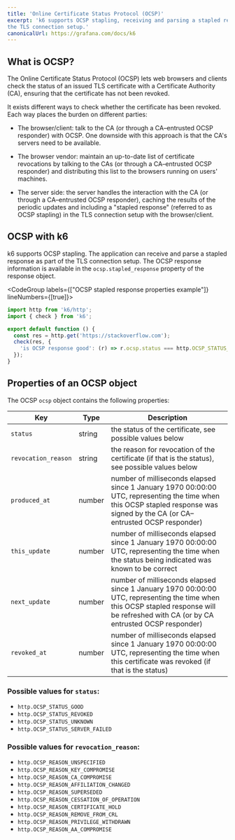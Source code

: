 ```yaml
---
title: 'Online Certificate Status Protocol (OCSP)'
excerpt: 'k6 supports OCSP stapling, receiving and parsing a stapled response as part of
the TLS connection setup.'
canonicalUrl: https://grafana.com/docs/k6
---
```


## What is OCSP?

The Online Certificate Status Protocol (OCSP) lets web browsers and clients check the status of an issued TLS certificate with a Certificate Authority (CA), ensuring that the certificate has not been revoked.

It exists different ways to check whether the certificate has been revoked.
Each way places the burden on different parties:

- The browser/client: talk to the CA (or through a CA&ndash;entrusted OCSP responder) with OCSP. One downside
  with this approach is that the CA's servers need to be available.

- The browser vendor: maintain an up-to-date list of certificate revocations by talking to
  the CAs (or through a CA&ndash;entrusted OCSP responder) and distributing this list to the browsers
  running on users' machines.
- The server side: the server handles the interaction with the CA (or through a CA&ndash;entrusted OCSP
  responder), caching the results of the periodic updates and including a "stapled response"
  (referred to as OCSP stapling) in the TLS connection setup with the browser/client.

## OCSP with k6

k6 supports OCSP stapling.
The application can receive and parse a stapled response as part of the TLS connection setup.
The OCSP response information is available in the `ocsp.stapled_response` property of the response object.

<CodeGroup labels={["OCSP stapled response properties example"]} lineNumbers={[true]}>

```javascript
import http from 'k6/http';
import { check } from 'k6';

export default function () {
  const res = http.get('https://stackoverflow.com');
  check(res, {
    'is OCSP response good': (r) => r.ocsp.status === http.OCSP_STATUS_GOOD,
  });
}
```

</CodeGroup>

## Properties of an OCSP object

The OCSP `ocsp` object contains the following properties:

| Key                 | Type   | Description                                                                                                                                                                           |
| ------------------- | ------ | ------------------------------------------------------------------------------------------------------------------------------------------------------------------------------------- |
| `status`            | string | the status of the certificate, see possible values below                                                                                                                              |
| `revocation_reason` | string | the reason for revocation of the certificate (if that is the status), see possible values below                                                                                       |
| `produced_at`       | number | number of milliseconds elapsed since 1 January 1970 00:00:00 UTC, representing the time when this OCSP stapled response was signed by the CA (or CA&ndash;entrusted OCSP responder)          |
| `this_update`       | number | number of milliseconds elapsed since 1 January 1970 00:00:00 UTC, representing the time when the status being indicated was known to be correct                                   |
| `next_update`       | number | number of milliseconds elapsed since 1 January 1970 00:00:00 UTC, representing the time when this OCSP stapled response will be refreshed with CA (or by CA entrusted OCSP responder) |
| `revoked_at`        | number | number of milliseconds elapsed since 1 January 1970 00:00:00 UTC, representing the time when this certificate was revoked (if that is the status)                                     |

### Possible values for `status`:

- `http.OCSP_STATUS_GOOD`
- `http.OCSP_STATUS_REVOKED`
- `http.OCSP_STATUS_UNKNOWN`
- `http.OCSP_STATUS_SERVER_FAILED`

### Possible values for `revocation_reason`:

- `http.OCSP_REASON_UNSPECIFIED`
- `http.OCSP_REASON_KEY_COMPROMISE`
- `http.OCSP_REASON_CA_COMPROMISE`
- `http.OCSP_REASON_AFFILIATION_CHANGED`
- `http.OCSP_REASON_SUPERSEDED`
- `http.OCSP_REASON_CESSATION_OF_OPERATION`
- `http.OCSP_REASON_CERTIFICATE_HOLD`
- `http.OCSP_REASON_REMOVE_FROM_CRL`
- `http.OCSP_REASON_PRIVILEGE_WITHDRAWN`
- `http.OCSP_REASON_AA_COMPROMISE`
